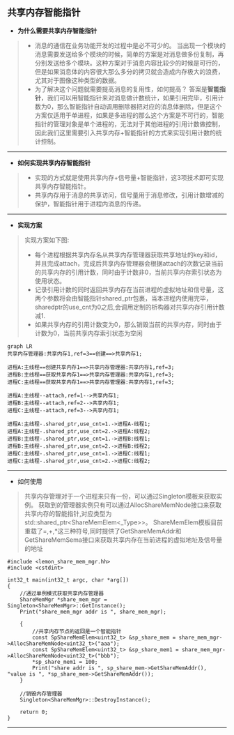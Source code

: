 ## 共享内存智能指针
* **为什么需要共享内存智能指针**
> * 消息的通信在业务功能开发的过程中是必不可少的。
当出现一个模块的消息需要发送给多个模块的时候，简单的方案是对消息做多份复制，再分别发送给多个模块。这种方案对于消息内容比较少的时候是可行的，但是如果消息体的内容很大那么多分的拷贝就会造成内存极大的浪费，尤其对于图像这种类型的数据。
> * 为了解决这个问题就需要提高消息的复用性，如何提高？
答案是**智能指针**，我们可以用智能指针来对消息做计数统计，如果引用完毕，引用计数为0，那么智能指针自动调用删除器把对应的消息体删除，但是这个方案仅适用于单进程，如果是多进程的那么这个方案是不可行的，智能指针的管理对象是单个进程的，无法对于其他进程的引用计数做控制，因此我们这里需要引入共享内存+智能指针的方式来实现引用计数的统计控制。


---

* **如何实现共享内存智能指针**
>* 实现的方式就是使用共享内存+信号量+智能指针，这3项技术即可实现共享内存智能指针。
>* 共享内存用于消息的共享访问，信号量用于消息修改，引用计数增减的保护，智能指针用于进程内消息的传递。

---

* **实现方案**
> 实现方案如下图:
> * 每个进程根据共享内存名从共享内存管理器获取共享地址的key和id，并且完成attach，完成后共享内存管理器会根据attach的次数记录当前的共享内存的引用计数，同时由于计数非0，当前共享内存索引状态为使用状态。
> * 记录引用计数的同时返回共享内存在当前进程的虚拟地址和信号量，这两个参数将会由智能指针shared_ptr包裹，当本进程内使用完毕，sharedptr的use_cnt为0之后,会调用定制的析构器对共享内存引用计数减1.
> * 如果共享内存的引用计数变为0，那么销毁当前的共享内存，同时由于计数为0，当前共享内存索引状态为空闲



```mermaid
graph LR
共享内存管理器:共享内存1,ref=3==创建==>共享内存1;

进程A:主线程==创建共享内存1==>共享内存管理器:共享内存1,ref=3;
进程B:主线程==获取共享内存1==>共享内存管理器:共享内存1,ref=3;
进程C:主线程==获取共享内存1==>共享内存管理器:共享内存1,ref=3;

进程A:主线程--attach,ref=1-->共享内存1;
进程B:主线程--attach,ref=2-->共享内存1;
进程C:主线程--attach,ref=3-->共享内存1;

进程A:主线程-.shared_ptr,use_cnt=1.->进程A-线程1;
进程A:主线程-.shared_ptr,use_cnt=2.->进程A:线程2;
进程B:主线程-.shared_ptr,use_cnt=1.->进程B:线程1;
进程B:主线程-.shared_ptr,use_cnt=2.->进程B:线程2;
进程C:主线程-.shared_ptr,use_cnt=1.->进程C:线程1;
进程C:主线程-.shared_ptr,use_cnt=2.->进程C:线程2;
```
---
* 如何使用
> 共享内存管理对于一个进程来只有一份，可以通过Singleton<ShareMemMgr>模板来获取实例。
获取到的管理器实例只有可以通过AllocShareMemNode接口来获取共享内存的智能指针,对应类型为std::shared_ptr<ShareMemElem<_Type>>。
ShareMemElem模板目前重载了=,+,*这三种符号,同时提供了GetShareMemAddr和GetShareMemSema接口来获取共享内存在当前进程的虚拟地址及信号量的地址

```
#include <lemon_share_mem_mgr.hh>
#include <cstdint>

int32_t main(int32_t argc, char *arg[])
{
    //通过单例模式获取共享内存管理器
    ShareMemMgr *share_mem_mgr = Singleton<ShareMemMgr>::GetInstance();
    Print("share_mem_mgr addr is ", share_mem_mgr);

    {
        //共享内存节点的返回是一个智能指针
        const SpShareMemElem<uint32_t> &sp_share_mem = share_mem_mgr->AllocShareMemNode<uint32_t>("aaa");
        const SpShareMemElem<uint32_t> &sp_share_mem1 = share_mem_mgr->AllocShareMemNode<uint32_t>("bbb");
        *sp_share_mem1 = 100;
        Print("share addr is ", sp_share_mem->GetShareMemAddr(), "value is ", *sp_share_mem->GetShareMemAddr());
    }

    //销毁内存管理器
    Singleton<ShareMemMgr>::DestroyInstance();

    return 0;
}
```

---
